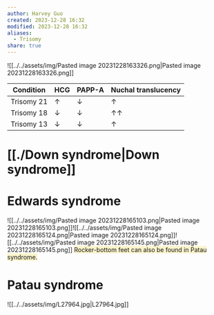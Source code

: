 ```yaml
---
author: Harvey Guo
created: 2023-12-28 16:32
modified: 2023-12-28 16:32
aliases:
  - Trisomy
share: true
---
```

![[../../assets/img/Pasted image 20231228163326.png|Pasted image 20231228163326.png]]

| Condition   | HCG | PAPP-A | Nuchal translucency |
|-------------|-----|--------|---------------------|
| Trisomy 21  | ↑   | ↓      | ↑                   |
| Trisomy 18  | ↓   | ↓      | ↑↑                  |
| Trisomy 13  | ↓   | ↓      | ↑                   |


# [[./Down syndrome|Down syndrome]]
# Edwards syndrome
![[../../assets/img/Pasted image 20231228165103.png|Pasted image 20231228165103.png]]![[../../assets/img/Pasted image 20231228165124.png|Pasted image 20231228165124.png]]![[../../assets/img/Pasted image 20231228165145.png|Pasted image 20231228165145.png]]
<span style="background:rgba(240, 200, 0, 0.2)">Rocker-bottom feet can also be found in Patau syndrome.</span>
# Patau syndrome
![[../../assets/img/L27964.jpg|L27964.jpg]]